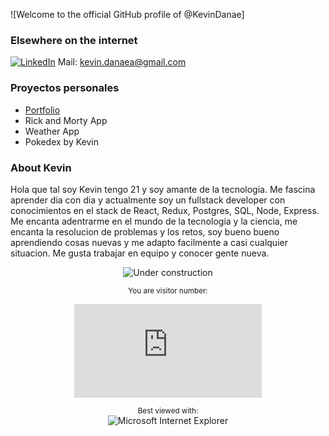 ![Welcome to the official GitHub profile of @KevinDanae]

### Elsewhere on the internet
[![LinkedIn](https://user-images.githubusercontent.com/282759/84680162-4161a300-af00-11ea-912c-8f32e5cc1676.png)](https://www.linkedin.com/in/kevin-danae/)
Mail: kevin.danaea@gmail.com

### Proyectos personales
- <a href="https://kevinaguilera.tech">Portfolio</a>
- <a>Rick and Morty App</a>
- <a>Weather App </a>
- <a>Pokedex by Kevin </a>

### About Kevin

Hola que tal soy Kevin tengo 21 y soy amante de la tecnologia. Me fascina aprender dia con dia y actualmente soy un fullstack developer con conocimientos en el stack de 
React, Redux, Postgres, SQL, Node, Express.
Me encanta adentrarme en el mundo de la tecnologia y la ciencia, me encanta la resolucion de problemas y los retos, soy bueno bueno aprendiendo cosas nuevas y me adapto facilmente a casi cualquier situacion. Me gusta trabajar en equipo y conocer gente nueva.

<div align="center">

![Under construction](https://user-images.githubusercontent.com/282759/84681715-8c7cb580-af02-11ea-85a4-05d069c72121.gif)

</div>
<div align="center">
  
<sup>You are visitor number:</sup>

![Hit counter](https://smallcounter.com/count.php?c_style=14&id=1626708761)

</div>
<div align="center">

<sup>Best viewed with:</sup><br />![Microsoft Internet Explorer](https://user-images.githubusercontent.com/282759/84683523-52f97980-af05-11ea-9da0-639e1c368536.gif)

</div>
